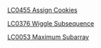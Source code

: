 [LC0455 Assign Cookies](../Problems/LC/LC0455.md)

[LC0376 Wiggle Subsequence](../Problems/LC/LC0376.md)

[LC0053 Maximum Subarray](../Problems/LC/LC0053.md)